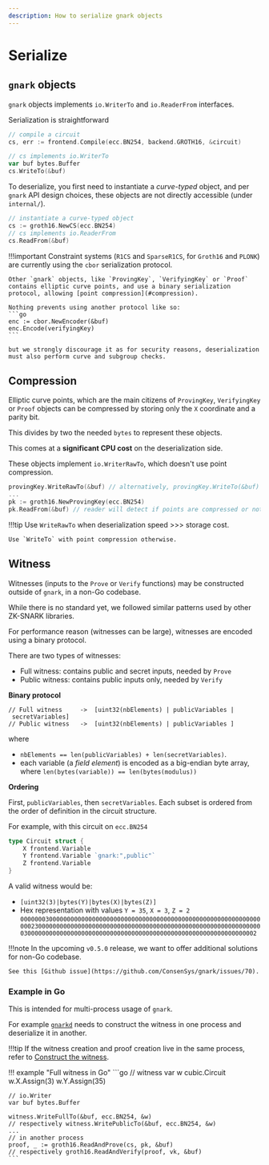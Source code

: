 ```yaml
---
description: How to serialize gnark objects
---
```



# Serialize 

## `gnark` objects

`gnark` objects implements `io.WriterTo` and `io.ReaderFrom` interfaces. 

Serialization is straightforward 

```go
// compile a circuit
cs, err := frontend.Compile(ecc.BN254, backend.GROTH16, &circuit)

// cs implements io.WriterTo
var buf bytes.Buffer
cs.WriteTo(&buf)
```

To deserialize, you first need to instantiate a *curve-typed* object, and per `gnark` API design choices, these objects are not directly accessible (under `internal/`).

```go
// instantiate a curve-typed object
cs := groth16.NewCS(ecc.BN254)
// cs implements io.ReaderFrom
cs.ReadFrom(&buf)
```

!!!important 
    Constraint systems (`R1CS` and `SparseR1CS`, for `Groth16` and `PLONK`) are currently using the `cbor` serialization protocol. 

    Other `gnark` objects, like `ProvingKey`, `VerifyingKey` or `Proof` contains elliptic curve points, and use a binary serialization protocol, allowing [point compression](#compression). 

    Nothing prevents using another protocol like so:
    ```go
    enc := cbor.NewEncoder(&buf)
	enc.Encode(verifyingKey)
    ```

    but we strongly discourage it as for security reasons, deserialization must also perform curve and subgroup checks.


## Compression

Elliptic curve points, which are the main citizens of `ProvingKey`, `VerifyingKey` or `Proof` objects can be compressed by storing only the `X` coordinate and a parity bit. 

This divides by two the needed `bytes` to represent these objects.

This comes at a **significant CPU cost** on the deserialization side.

These objects implement `io.WriterRawTo`, which doesn't use point compression. 

```go 
provingKey.WriteRawTo(&buf) // alternatively, provingKey.WriteTo(&buf)
...
pk := groth16.NewProvingKey(ecc.BN254)
pk.ReadFrom(&buf) // reader will detect if points are compressed or not.
```

!!!tip 
    Use `WriteRawTo` when deserialization speed >>> storage cost.

    Use `WriteTo` with point compression otherwise.


## Witness

Witnesses (inputs to the `Prove` or `Verify` functions) may be constructed outside of `gnark`, in a non-Go codebase.

While there is no standard yet, we followed similar patterns used by other ZK-SNARK libraries. 

For performance reason (witnesses can be large), witnesses are encoded using a binary protocol. 

There are two types of witnesses:

* Full witness: contains public and secret inputs, needed by `Prove` 
* Public witness: contains public inputs only, needed by `Verify`


**Binary protocol**

```
// Full witness     ->  [uint32(nbElements) | publicVariables | secretVariables]
// Public witness   ->  [uint32(nbElements) | publicVariables ]
```

where

* `nbElements == len(publicVariables) + len(secretVariables)`. 
* each variable (a *field element*) is encoded as a big-endian byte array, where `len(bytes(variable)) == len(bytes(modulus))` 

**Ordering**

First, `publicVariables`, then `secretVariables`. Each subset is ordered from the order of definition in the circuit structure. 

For example, with this circuit on `ecc.BN254`
```go
type Circuit struct {
    X frontend.Variable
    Y frontend.Variable `gnark:",public"`
    Z frontend.Variable
}
```

A valid witness would be: 

* `[uint32(3)|bytes(Y)|bytes(X)|bytes(Z)]`
* Hex representation with values `Y = 35`, `X = 3`, `Z = 2`
`00000003000000000000000000000000000000000000000000000000000000000000002300000000000000000000000000000000000000000000000000000000000000030000000000000000000000000000000000000000000000000000000000000002`

!!!note
    In the upcoming `v0.5.0` release, we want to offer additional solutions for non-Go codebase.

    See this [Github issue](https://github.com/ConsenSys/gnark/issues/70).

### Example in Go

This is intended for multi-process usage of `gnark`. 

For example [`gnarkd`](use/gnarkd.md) needs to construct the witness in one process and deserialize it in another. 

!!!tip
    If the witness creation and proof creation live in the same process, refer to [Construct the witness](prove.md).

!!! example "Full witness in Go"
    ```go
    // witness
    var w cubic.Circuit
	w.X.Assign(3)
	w.Y.Assign(35)

    // io.Writer
    var buf bytes.Buffer

	witness.WriteFullTo(&buf, ecc.BN254, &w)
    // respectively witness.WritePublicTo(&buf, ecc.BN254, &w)
    ...
    // in another process
    proof, _ := groth16.ReadAndProve(cs, pk, &buf)
    // respectively groth16.ReadAndVerify(proof, vk, &buf)
    ```


